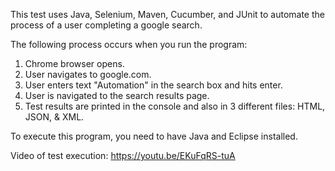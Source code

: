 This test uses Java, Selenium, Maven, Cucumber, and JUnit to automate the process of a user completing a google search.

The following process occurs when you run the program:

1. Chrome browser opens.
2. User navigates to google.com.
3. User enters text "Automation" in the search box and hits enter.
4. User is navigated to the search results page.
5. Test results are printed in the console and also in 3 different files: HTML, JSON, & XML.


To execute this program, you need to have Java and Eclipse installed.

Video of test execution:
https://youtu.be/EKuFqRS-tuA

